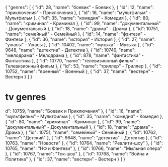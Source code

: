 {
  "genres": [
    {
      "id": 28,
      "name": "боевик" - Боевик
    },
    {
      "id": 12,
      "name": "приключения" - Приключения
    },
    {
      "id": 16,
      "name": "мультфильм" - Мультфильм
    },
    {
      "id": 35,
      "name": "комедия" - Комедия
    },
    {
      "id": 80,
      "name": "криминал" - Криминал
    },
    {
      "id": 99,
      "name": "документальный" - Документальный
    },
    {
      "id": 18,
      "name": "драма" - Драма
    },
    {
      "id": 10751,
      "name": "семейный" -  Семейный
    },
    {
      "id": 14,
      "name": "фэнтези"  - Фэнтези
    },
    {
      "id": 36,
      "name": "история" - История
    },
    {
      "id": 27,
      "name": "ужасы" - Ужасы
    },
    {
      "id": 10402,
      "name": "музыка" - Музыка
    },
    {
      "id": 9648,
      "name": "детектив" - Детектив
    },
    {
      "id": 10749,
      "name": "мелодрама" - Мелодрама
    },
    {
      "id": 878,
      "name": "фантастика" -  Фантастика
    },
    {
      "id": 10770,
      "name": "телевизионный фильм" - Телевизионный фильм
    },
    {
      "id": 53,
      "name": "триллер" - Триллер
    },
    {
      "id": 10752,
      "name": "военный" - Военный
    },
    {
      "id": 37,
      "name": "вестерн" -  Вестерн
    }
  ]
}

# tv genres

d": 10759,
      "name": "Боевик и Приключения"
    },
    {
      "id": 16,
      "name": "мультфильм" - Мультфильм
    },
    {
      "id": 35,
      "name": "комедия" - Комедия
    },
    {
      "id": 80,
      "name": "криминал" - Криминал
    },
    {
      "id": 99,
      "name": "документальный" - Документальный
    },
    {
      "id": 18,
      "name": "драма" - Драма
    },
    {
      "id": 10751,
      "name": "семейный" - Семейный
    },
    {
      "id": 10762,
      "name": "Детский"
    },
    {
      "id": 9648,
      "name": "детектив" - Детектив
    },
    {
      "id": 10763,
      "name": "Новости"
    },
    {
      "id": 10764,
      "name": "Реалити-шоу"
    },
    {
      "id": 10765,
      "name": "НФ и Фэнтези"
    },
    {
      "id": 10766,
      "name": "Мыльная опера"
    },
    {
      "id": 10767,
      "name": "Ток-шоу"
    },
    {
      "id": 10768,
      "name": "Война и Политика"
    },
    {
      "id": 37,
      "name": "вестерн" - Вестерн
    }
  ]
}